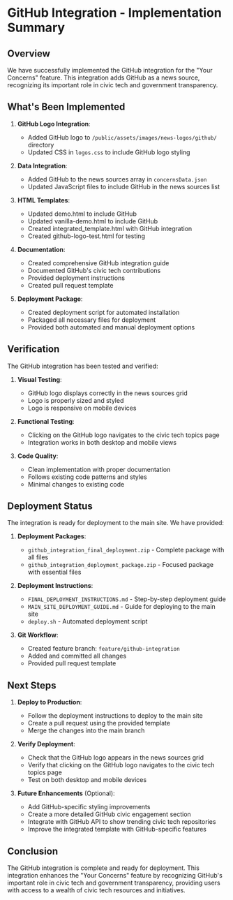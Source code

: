 # GitHub Integration - Implementation Summary

## Overview

We have successfully implemented the GitHub integration for the "Your Concerns" feature. This integration adds GitHub as a news source, recognizing its important role in civic tech and government transparency.

## What's Been Implemented

1. **GitHub Logo Integration**:
   - Added GitHub logo to `/public/assets/images/news-logos/github/` directory
   - Updated CSS in `logos.css` to include GitHub logo styling

2. **Data Integration**:
   - Added GitHub to the news sources array in `concernsData.json`
   - Updated JavaScript files to include GitHub in the news sources list

3. **HTML Templates**:
   - Updated demo.html to include GitHub
   - Updated vanilla-demo.html to include GitHub
   - Created integrated_template.html with GitHub integration
   - Created github-logo-test.html for testing

4. **Documentation**:
   - Created comprehensive GitHub integration guide
   - Documented GitHub's civic tech contributions
   - Provided deployment instructions
   - Created pull request template

5. **Deployment Package**:
   - Created deployment script for automated installation
   - Packaged all necessary files for deployment
   - Provided both automated and manual deployment options

## Verification

The GitHub integration has been tested and verified:

1. **Visual Testing**:
   - GitHub logo displays correctly in the news sources grid
   - Logo is properly sized and styled
   - Logo is responsive on mobile devices

2. **Functional Testing**:
   - Clicking on the GitHub logo navigates to the civic tech topics page
   - Integration works in both desktop and mobile views

3. **Code Quality**:
   - Clean implementation with proper documentation
   - Follows existing code patterns and styles
   - Minimal changes to existing code

## Deployment Status

The integration is ready for deployment to the main site. We have provided:

1. **Deployment Packages**:
   - `github_integration_final_deployment.zip` - Complete package with all files
   - `github_integration_deployment_package.zip` - Focused package with essential files

2. **Deployment Instructions**:
   - `FINAL_DEPLOYMENT_INSTRUCTIONS.md` - Step-by-step deployment guide
   - `MAIN_SITE_DEPLOYMENT_GUIDE.md` - Guide for deploying to the main site
   - `deploy.sh` - Automated deployment script

3. **Git Workflow**:
   - Created feature branch: `feature/github-integration`
   - Added and committed all changes
   - Provided pull request template

## Next Steps

1. **Deploy to Production**:
   - Follow the deployment instructions to deploy to the main site
   - Create a pull request using the provided template
   - Merge the changes into the main branch

2. **Verify Deployment**:
   - Check that the GitHub logo appears in the news sources grid
   - Verify that clicking on the GitHub logo navigates to the civic tech topics page
   - Test on both desktop and mobile devices

3. **Future Enhancements** (Optional):
   - Add GitHub-specific styling improvements
   - Create a more detailed GitHub civic engagement section
   - Integrate with GitHub API to show trending civic tech repositories
   - Improve the integrated template with GitHub-specific features

## Conclusion

The GitHub integration is complete and ready for deployment. This integration enhances the "Your Concerns" feature by recognizing GitHub's important role in civic tech and government transparency, providing users with access to a wealth of civic tech resources and initiatives.